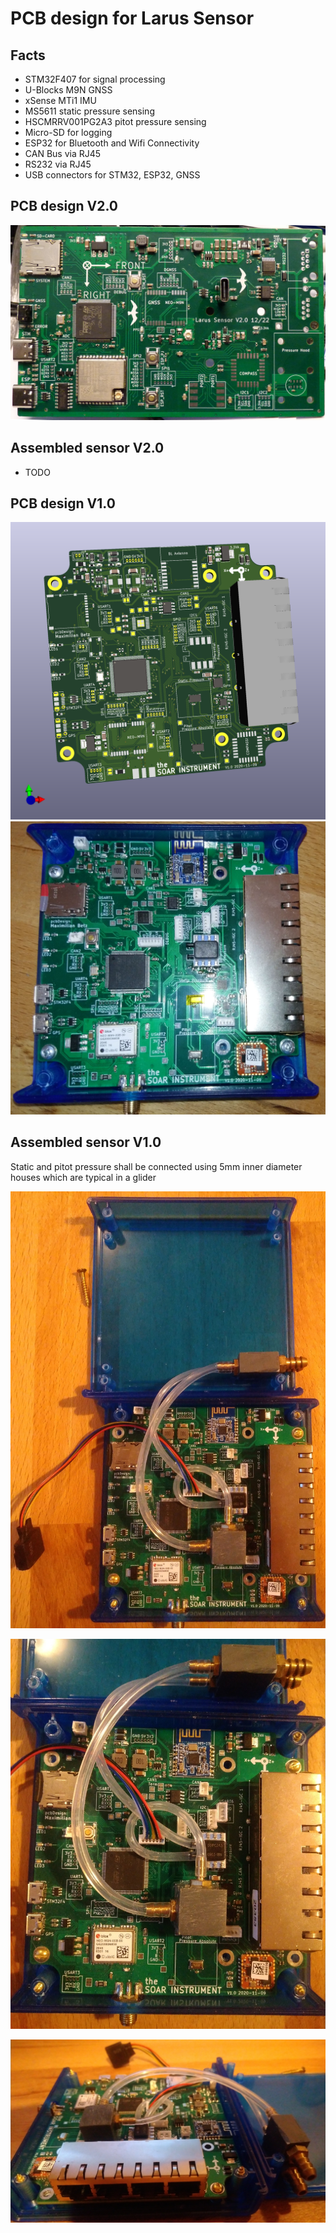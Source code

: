 # PCB design for Larus Sensor 

## Facts
- STM32F407 for signal processing 
- U-Blocks M9N GNSS
- xSense MTi1 IMU
- MS5611 static pressure sensing
- HSCMRRV001PG2A3 pitot pressure sensing
- Micro-SD for logging
- ESP32 for Bluetooth and Wifi Connectivity
- CAN Bus via RJ45
- RS232 via RJ45
- USB connectors for STM32, ESP32, GNSS


## PCB design V2.0
![Components Soldered Model](media/v2_soldered_components.jpg)


## Assembled sensor V2.0
- TODO


## PCB design V1.0
![3D Model](media/v1_3DModel.png)
![Components Soldered Model](media/v1_soldered_components.jpg)


## Assembled sensor V1.0
Static and pitot pressure shall be connected using 5mm inner diameter houses which are typical in a glider

![Assembled 1](media/v1_full_assembled_1.jpg)

![Assembled 2](media/v1_full_assembled_2.jpg)

![Assembled 3](media/v1_full_assembled_3.jpg)


